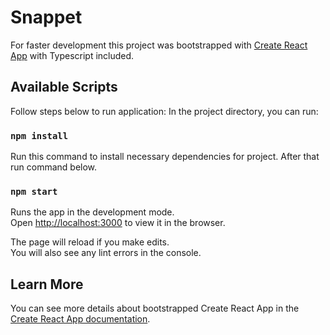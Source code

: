 # Snappet

For faster development this project was bootstrapped with [Create React App](https://create-react-app.dev/docs/adding-typescript/) with Typescript included.

## Available Scripts

Follow steps below to run application: In the project directory, you can run:

### `npm install`

Run this command to install necessary dependencies for project.
After that run command below.

### `npm start`

Runs the app in the development mode.\
Open [http://localhost:3000](http://localhost:3000) to view it in the browser.

The page will reload if you make edits.\
You will also see any lint errors in the console.

## Learn More

You can see more details about bootstrapped Create React App in the [Create React App documentation](https://facebook.github.io/create-react-app/docs/getting-started).
